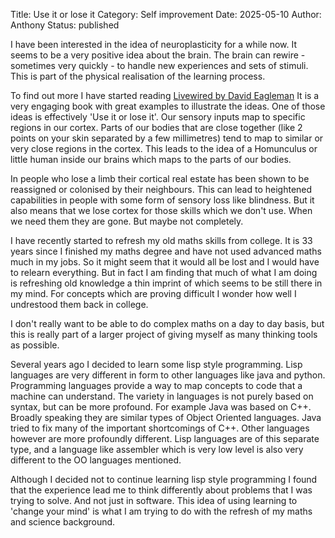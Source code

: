 Title: Use it or lose it
Category: Self improvement
Date: 2025-05-10
Author: Anthony
Status: published

<!-- Google tag (gtag.js) -->
<script async src="https://www.googletagmanager.com/gtag/js?id=G-FYDC27JYB4"></script>
<script>
  window.dataLayer = window.dataLayer || [];
  function gtag(){dataLayer.push(arguments);}
  gtag('js', new Date());

  gtag('config', 'G-FYDC27JYB4');
</script>

I have been interested in the idea of neuroplasticity for a while now. It seems to be a very positive idea about the brain. The brain can rewire - sometimes very quickly - to handle new experiences and sets of stimuli. This is part of the physical realisation of the learning process. 

To find out more I have started reading [Livewired by David Eagleman](https://en.wikipedia.org/wiki/Livewired_(book)) It is a very engaging book with great examples to illustrate the ideas. One of those ideas is effectively 'Use it or lose it'. Our sensory inputs map to specific regions in our cortex. Parts of our bodies that are close together (like 2 points on your skin separated by a few millimetres) tend to map to similar or very close regions in the cortex. This leads to the idea of a Homunculus or little human inside our brains which maps to the parts of our bodies. 

In people who lose a limb their cortical real estate has been shown to be reassigned or colonised by their neighbours. This can lead to heightened capabilities in people with some form of sensory loss like blindness. But it also means that we lose cortex for those skills which we don't use. When we need them they are gone. But maybe not completely.

I have recently started to refresh my old maths skills from college. It is 33 years since I finished my maths degree and have not used advanced maths much in my jobs. So it might seem that it would all be lost and I would have to relearn everything. But in fact I am finding that much of what I am doing is refreshing old knowledge a thin imprint of which seems to be still there in my mind. For concepts which are proving difficult I wonder how well I undrestood them back in college. 

I don't really want to be able to do complex maths on a day to day basis, but this is really part of a larger project of giving myself as many thinking tools as possible. 

Several years ago I decided to learn some lisp style programming. Lisp languages are very different in form to other languages like java and python. Programming languages provide a way to map concepts to code that a machine can understand. The variety in languages is not purely based on syntax, but can be more profound. For example Java was based on C++. Broadly speaking they are similar types of Object Oriented languages. Java tried to fix many of the important shortcomings of C++. Other languages however are more profoundly different. Lisp languages are of this separate type, and a language like assembler which is very low level is also very different to the OO languages mentioned. 

Although I decided not to continue learning lisp style programming I found that the experience lead me to think differently about problems that I was trying to solve. And not just in software. This idea of using learning to 'change your mind' is what I am trying to do with the refresh of my maths and science background. 

